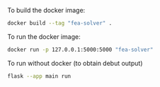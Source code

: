 To build the docker image:

```sh
docker build --tag "fea-solver" .
```

To run the docker image:

```sh
docker run -p 127.0.0.1:5000:5000 "fea-solver"
```

To run without docker (to obtain debut output)

```sh
flask --app main run
```